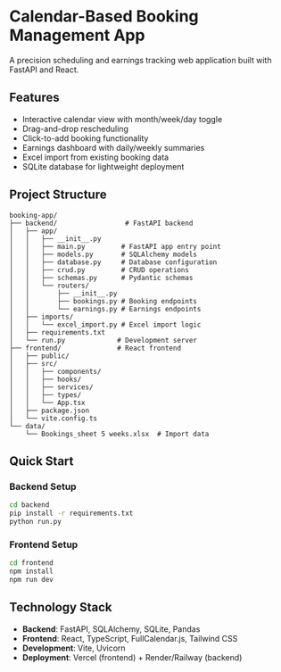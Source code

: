 # Calendar-Based Booking Management App

A precision scheduling and earnings tracking web application built with FastAPI and React.

## Features

- Interactive calendar view with month/week/day toggle
- Drag-and-drop rescheduling
- Click-to-add booking functionality
- Earnings dashboard with daily/weekly summaries
- Excel import from existing booking data
- SQLite database for lightweight deployment

## Project Structure

```
booking-app/
├── backend/                 # FastAPI backend
│   ├── app/
│   │   ├── __init__.py
│   │   ├── main.py         # FastAPI app entry point
│   │   ├── models.py       # SQLAlchemy models
│   │   ├── database.py     # Database configuration
│   │   ├── crud.py         # CRUD operations
│   │   ├── schemas.py      # Pydantic schemas
│   │   └── routers/
│   │       ├── __init__.py
│   │       ├── bookings.py # Booking endpoints
│   │       └── earnings.py # Earnings endpoints
│   ├── imports/
│   │   └── excel_import.py # Excel import logic
│   ├── requirements.txt
│   └── run.py             # Development server
├── frontend/              # React frontend
│   ├── public/
│   ├── src/
│   │   ├── components/
│   │   ├── hooks/
│   │   ├── services/
│   │   ├── types/
│   │   └── App.tsx
│   ├── package.json
│   └── vite.config.ts
└── data/
    └── Bookings_sheet 5 weeks.xlsx  # Import data
```

## Quick Start

### Backend Setup
```bash
cd backend
pip install -r requirements.txt
python run.py
```

### Frontend Setup
```bash
cd frontend
npm install
npm run dev
```

## Technology Stack

- **Backend**: FastAPI, SQLAlchemy, SQLite, Pandas
- **Frontend**: React, TypeScript, FullCalendar.js, Tailwind CSS
- **Development**: Vite, Uvicorn
- **Deployment**: Vercel (frontend) + Render/Railway (backend)
